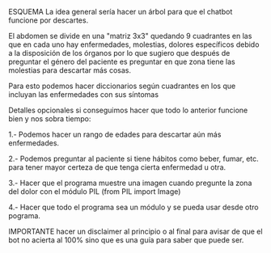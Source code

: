 ESQUEMA
La idea general sería hacer un árbol para que el chatbot funcione por descartes.

El abdomen se divide en una "matriz 3x3" quedando 9 cuadrantes en las que en cada uno hay enfermedades, molestias, dolores específicos debido a la disposición 
de los órganos por lo que sugiero que después de preguntar el género del paciente es preguntar en que zona tiene las molestias para descartar más cosas.

Para esto podemos hacer diccionarios según cuadrantes en los que incluyan las enfermedades con sus síntomas

Detalles opcionales si conseguimos hacer que todo lo anterior funcione bien y nos sobra tiempo:

1.- Podemos hacer un rango de edades para descartar aún más enfermedades.

2.- Podemos preguntar al paciente si tiene hábitos como beber, fumar, etc. para tener mayor certeza de que tenga cierta enfermedad u otra.

3.- Hacer que el programa muestre una imagen cuando pregunte la zona del dolor con el módulo PIL (from PIL import Image)

4.- Hacer que todo el programa sea un módulo y se pueda usar desde otro pograma.

IMPORTANTE hacer un disclaimer al principio o al final para avisar de que el bot no acierta al 100% sino que es una guía para saber que puede ser.
